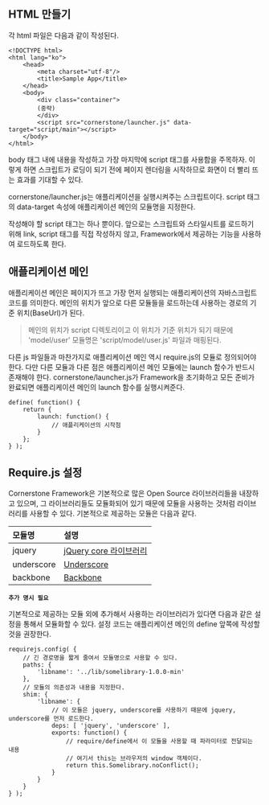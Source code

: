 <!--
layout: 'post'
section: 'Cornerstone Framework'
title: '모듈의 사용'
outline: '모듈의 사용'
date: '2012-11-16'
tagstr: 'application'
order: '[2, 1, 3]'
-->

HTML 만들기
----------
각 html 파일은 다음과 같이 작성된다.

```
<!DOCTYPE html>
<html lang="ko">
	<head>
		<meta charset="utf-8"/>
		<title>Sample App</title>
	</head>
	<body>
		<div class="container">
		(중략)
		</div>
		<script src="cornerstone/launcher.js" data-target="script/main"></script> 
	</body>
</html>
```

body 태그 내에 내용을 작성하고 가장 마지막에 script 태그를 사용함을 주목하자. 이렇게 하면 스크립트가 로딩이 되기 전에 페이지 렌더링을 시작하므로 화면이 더 빨리 뜨는 효과를 기대할 수 있다.

cornerstone/launcher.js는 애플리케이션을 실행시켜주는 스크립트이다. script 태그의 data-target 속성에 애플리케이션 메인의 모듈명을 지정한다.

작성해야 할 script 태그는 하나 뿐이다. 앞으로는 스크립트와 스타일시트를 로드하기 위해 link, script 태그를 직접 작성하지 않고, Framework에서 제공하는 기능을 사용하여 로드하도록 한다.

애플리케이션 메인
--------------
애플리케이션 메인은 페이지가 뜨고 가장 먼저 실행되는 애플리케이션의 자바스크립트 코드를 의미한다. 메인의 위치가 앞으로 다른 모듈들을 로드하는데 사용하는 경로의 기준 위치(BaseUrl)가 된다.

> 메인의 위치가 script 디렉토리이고 이 위치가 기준 위치가 되기 때문에 'model/user' 모듈명은 'script/model/user.js' 파일과 매핑된다.

다른 js 파일들과 마찬가지로 애플리케이션 메인 역시 require.js의 모듈로 정의되어야 한다. 다만 다른 모듈과 다른 점은 애플리케이션 메인 모듈에는 launch 함수가 반드시 존재해야 한다. cornerstone/launcher.js가 Framework을 초기화하고 모든 준비가 완료되면 애플리케이션 메인의 launch 함수를 실행시켜준다.

```
define( function() {
	return {
		launch: function() {
			// 애플리케이션의 시작점
		}
	};
} );
```

Require.js 설정
--------------
Cornerstone Framework은 기본적으로 많은 Open Source 라이브러리들을 내장하고 있으며, 그 라이브러리들도 모듈화되어 있기 때문에 모듈을 사용하는 것처럼 라이브러리를 사용할 수 있다. 기본적으로 제공하는 모듈은 다음과 같다.

모듈명 | 설명
:---- | :----
jquery | [jQuery core 라이브러리](http://jquery.com)
underscore | [Underscore](http://underscorejs.org/)
backbone | [Backbone](http://backbonejs.org/)

**`추가 명시 필요`**

기본적으로 제공하는 모듈 외에 추가해서 사용하는 라이브러리가 있다면 다음과 같은 설정을 통해서 모듈화할 수 있다.
설정 코드는 애플리케이션 메인의 define 앞쪽에 작성할 것을 권장한다.

```
requirejs.config( {
	// 긴 경로명을 짧게 줄여서 모듈명으로 사용할 수 있다.
	paths: {
		'libname': '../lib/somelibrary-1.0.0-min'
	},
	// 모듈의 의존성과 내용을 지정한다.
	shim: {
		'libname': {
			// 이 모듈은 jquery, underscore를 사용하기 때문에 jquery, underscore를 먼저 로드한다.
			deps: [ 'jquery', 'underscore' ],
			exports: function() {
				// require/define에서 이 모듈을 사용할 때 파라미터로 전달되는 내용
				// 여기서 this는 브라우저의 window 객체이다.
				return this.Somelibrary.noConflict();
			}
		}
	}
} );
```
